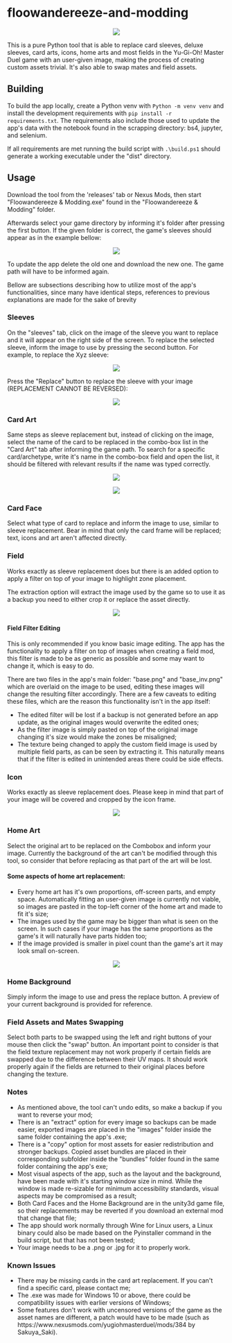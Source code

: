 <h1>floowandereeze-and-modding</h1>
<p align="center">
    <img src="https://img.shields.io/badge/Python-FFD43B?style=for-the-badge&logo=python&logoColor=blue">
</p>
<p>This is a pure Python tool that is able to replace card sleeves, deluxe sleeves, card arts, icons, home arts and most fields in the Yu-Gi-Oh! Master Duel game with an user-given image, making the process of creating custom assets trivial. It's also able to swap mates and field assets.</p>

<h2>Building</h2>
<p>To build the app locally, create a Python venv with <code>Python -m venv venv</code> and install the development requirements with <code>pip install -r requirements.txt</code>. The requirements also include those used to update the app's data with the notebook found in the scrapping directory: bs4, jupyter, and selenium.</p>

<p>If all requirements are met running the build script with <code>.\build.ps1</code> should generate a working executable under the "dist" directory.</p>

<h2>Usage</h2>
<p>Download the tool from the 'releases' tab or Nexus Mods, then start "Floowandereeze & Modding.exe" found in the "Floowandereeze & Modding" folder.</p>

<p>Afterwards select your game directory by informing it's folder after pressing the first button. If the given folder is correct, the game's sleeves should appear as in the example bellow:</p>

<p align="center">
    <img src="https://i.ibb.co/q99f207/Captura-de-Tela-127.png">
</p>

<p>To update the app delete the old one and download the new one. The game path will have to be informed again.</p>

<p>Bellow are subsections describing how to utilize most of the app's functionalities, since many have identical steps, references to previous explanations are made for the sake of brevity</p>

<h3>Sleeves</h3>
<p>On the "sleeves" tab, click on the image of the sleeve you want to replace and it will appear on the right side of the screen. To replace the selected sleeve, inform the image to use by pressing the second button. For example, to replace the Xyz sleeve:</p>

<p align="center">
    <img src="https://i.ibb.co/Np4vNsq/Captura-de-Tela-129.png">
</p>

<p>Press the "Replace" button to replace the sleeve with your image (REPLACEMENT CANNOT BE REVERSED):</p>

<p align="center">
    <img src="https://i.ibb.co/Zz3KpDC/Captura-de-Tela-130.png">
</p>

<h3>Card Art</h3>
<p>Same steps as sleeve replacement but, instead of clicking on the image, select the name of the card to be replaced in the combo-box list in the "Card Art" tab after informing the game path.
To search for a specific card/archetype, write it's name in the combo-box field and open the list, it should be filtered with relevant results if the name was typed correctly.</p>

<p align="center">
    <img src="https://i.ibb.co/N7RNvsz/Captura-de-Tela-159.png">
</p>
<p align="center">
    <img src="https://i.ibb.co/MZ6Yq5Z/Captura-de-Tela-160.png">
</p>

<h3>Card Face</h3>
<p>Select what type of card to replace and inform the image to use, similar to sleeve replacement. Bear in mind that only the card frame will be replaced; text, icons and art aren't affected directly.</p>

<h3>Field</h3>
<p>Works exactly as sleeve replacement does but there is an added option to apply a filter on top of your image to highlight zone placement.</p>

<p>The extraction option will extract the image used by the game so to use it as a backup you need to either crop it or replace the asset directly.</p>

<p align="center">
    <img src="https://i.ibb.co/3hgn8SM/Captura-de-Tela-161.png">
</p>

<h4>Field Filter Editing</h4>
<p>This is only recommended if you know basic image editing. The app has the functionality to apply a filter on top of images when creating a field mod, this filter is made to be as generic as possible and some may want to change it, which is easy to do.</p>

<p>There are two files in the app's main folder: "base.png" and "base_inv.png" which are overlaid on the image to be used, editing these images will change the resulting filter accordingly. There are a few caveats to editing these files, which are the reason this functionality isn't in the app itself:</p>

<ul>
    <li>The edited filter will be lost if a backup is not generated before an app update, as the original images would overwrite the edited ones;</li>
    <li>As the filter image is simply pasted on top of the original image changing it's size would make the zones be misaligned;</li>
    <li>The texture being changed to apply the custom field image is used by multiple field parts, as can be seen by extracting it. This naturally means that if the filter is edited in unintended areas there could be side effects.</li>
</ul>

<h3>Icon</h3>
<p>Works exactly as sleeve replacement does. Please keep in mind that part of your image will be covered and cropped by the icon frame.</p>

<p align="center">
    <img src="https://i.ibb.co/dBFPcfN/Captura-de-Tela-162.png">
</p>

<h3>Home Art</h3>
<p>Select the original art to be replaced on the Combobox and inform your image. Currently the background of the art can't be modified through this tool, so consider that before replacing as that part of the art will be lost.</p>

<h4>Some aspects of home art replacement:</h4>
<ul>
    <li>Every home art has it's own proportions, off-screen parts, and empty space. Automatically fitting an user-given image is currently not viable, so images are pasted in the top-left corner of the home art and made to fit it's size;</li>
    <li>The images used by the game may be bigger than what is seen on the screen. In such cases if your image has the same proportions as the game's it will naturally have parts hidden too;</li>
    <li>If the image provided is smaller in pixel count than the game's art it may look small on-screen.</li>
</ul>

<p align="center">
    <img src="https://i.ibb.co/LQnP3XQ/Captura-de-Tela-168.png">
</p>

<h3>Home Background</h3>
<p>Simply inform the image to use and press the replace button. A preview of your current background is provided for reference.</p>

<h3>Field Assets and Mates Swapping</h3>
<p>Select both parts to be swapped using the left and right buttons of your mouse then click the "swap" button. An important point to consider is that the field texture replacement may not work properly if certain fields are swapped due to the difference between their UV maps. It should work properly again if the fields are returned to their original places before changing the texture.</p>

<h3>Notes</h3>
<ul>
    <li>As mentioned above, the tool can't undo edits, so make a backup if you want to reverse your mod;</li>
    <li>There is an "extract" option for every image so backups can be made easier, exported images are placed in the "images" folder inside the same folder containing the app's .exe;</li>
    <li>There is a "copy" option for most assets for easier redistribution and stronger backups. Copied asset bundles are placed in their corresponding subfolder inside the "bundles" folder found in the same folder containing the app's exe;</li>
    <li>Most visual aspects of the app, such as the layout and the background, have been made with it's starting window size in mind. While the window is made re-sizable for minimum accessibility standards, visual aspects may be compromised as a result;</li>
    <li>Both Card Faces and the Home Background are in the unity3d game file, so their replacements may be reverted if you download an external mod that change that file;</li>
    <li>The app should work normally through Wine for Linux users, a Linux binary could also be made based on the Pyinstaller command in the build script, but that has not been tested;</li>
    <li>Your image needs to be a .png or .jpg for it to properly work.</li>
</ul>

<h3>Known Issues</h3>
<ul>
    <li>There may be missing cards in the card art replacement. If you can't find a specific card, please contact me;</li>
    <li>The .exe was made for Windows 10 or above, there could be compatibility issues with earlier versions of Windows;</li>
    <li>Some features don't work with uncensored versions of the game as the asset names are different, a patch would have to be made (such as https://www.nexusmods.com/yugiohmasterduel/mods/384 by Sakuya_Saki).</li>
</ul>
